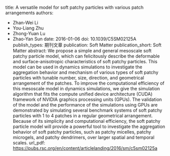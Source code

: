 title: A versatile model for soft patchy particles with various patch arrangements
authors:
- Zhan-Wei Li
- You-Liang Zhu
- Zhong-Yuan Lu
- Zhao-Yan Sun
date: 2016-01-06
doi: 10.1039/C5SM02125A
publish_types: 期刊文章
publication: Soft Matter
publication_short: Soft Matter
abstract: We propose a simple and general mesoscale soft patchy particle  model, which can felicitously describe the deformable and  surface-anisotropic characteristics of soft patchy particles. This model  can be used in dynamics simulations to investigate the aggregation  behavior and mechanism of various types of soft patchy particles with  tunable number, size, direction, and geometrical arrangement of the  patches. To improve the computational efficiency of this mesoscale model  in dynamics simulations, we give the simulation algorithm that fits the  compute unified device architecture (CUDA) framework of NVIDIA graphics  processing units (GPUs). The validation of the model and the  performance of the simulations using GPUs are demonstrated by simulating  several benchmark systems of soft patchy particles with 1 to 4 patches  in a regular geometrical arrangement. Because of its simplicity and  computational efficiency, the soft patchy particle model will provide a  powerful tool to investigate the aggregation behavior of soft patchy  particles, such as patchy micelles, patchy microgels, and patchy  dendrimers, over larger spatial and temporal scales.
url_pdf: https://pubs.rsc.org/en/content/articlelanding/2016/sm/c5sm02125a
